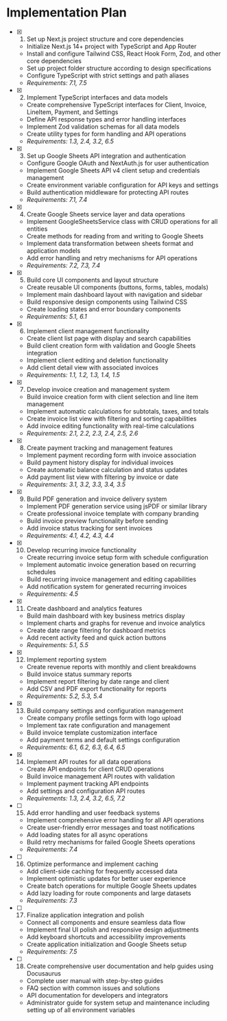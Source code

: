 # Implementation Plan

- [x] 1. Set up Next.js project structure and core dependencies
  - Initialize Next.js 14+ project with TypeScript and App Router
  - Install and configure Tailwind CSS, React Hook Form, Zod, and other core dependencies
  - Set up project folder structure according to design specifications
  - Configure TypeScript with strict settings and path aliases
  - _Requirements: 7.1, 7.5_

- [x] 2. Implement TypeScript interfaces and data models
  - Create comprehensive TypeScript interfaces for Client, Invoice, LineItem, Payment, and Settings
  - Define API response types and error handling interfaces
  - Implement Zod validation schemas for all data models
  - Create utility types for form handling and API operations
  - _Requirements: 1.3, 2.4, 3.2, 6.5_

- [x] 3. Set up Google Sheets API integration and authentication
  - Configure Google OAuth and NextAuth.js for user authentication
  - Implement Google Sheets API v4 client setup and credentials management
  - Create environment variable configuration for API keys and settings
  - Build authentication middleware for protecting API routes
  - _Requirements: 7.1, 7.4_

- [x] 4. Create Google Sheets service layer and data operations
  - Implement GoogleSheetsService class with CRUD operations for all entities
  - Create methods for reading from and writing to Google Sheets
  - Implement data transformation between sheets format and application models
  - Add error handling and retry mechanisms for API operations
  - _Requirements: 7.2, 7.3, 7.4_

- [x] 5. Build core UI components and layout structure
  - Create reusable UI components (buttons, forms, tables, modals)
  - Implement main dashboard layout with navigation and sidebar
  - Build responsive design components using Tailwind CSS
  - Create loading states and error boundary components
  - _Requirements: 5.1, 6.1_

- [x] 6. Implement client management functionality
  - Create client list page with display and search capabilities
  - Build client creation form with validation and Google Sheets integration
  - Implement client editing and deletion functionality
  - Add client detail view with associated invoices
  - _Requirements: 1.1, 1.2, 1.3, 1.4, 1.5_

- [x] 7. Develop invoice creation and management system
  - Build invoice creation form with client selection and line item management
  - Implement automatic calculations for subtotals, taxes, and totals
  - Create invoice list view with filtering and sorting capabilities
  - Add invoice editing functionality with real-time calculations
  - _Requirements: 2.1, 2.2, 2.3, 2.4, 2.5, 2.6_

- [x] 8. Create payment tracking and management features
  - Implement payment recording form with invoice association
  - Build payment history display for individual invoices
  - Create automatic balance calculation and status updates
  - Add payment list view with filtering by invoice or date
  - _Requirements: 3.1, 3.2, 3.3, 3.4, 3.5_

- [x] 9. Build PDF generation and invoice delivery system
  - Implement PDF generation service using jsPDF or similar library
  - Create professional invoice template with company branding
  - Build invoice preview functionality before sending
  - Add invoice status tracking for sent invoices
  - _Requirements: 4.1, 4.2, 4.3, 4.4_

- [x] 10. Develop recurring invoice functionality
  - Create recurring invoice setup form with schedule configuration
  - Implement automatic invoice generation based on recurring schedules
  - Build recurring invoice management and editing capabilities
  - Add notification system for generated recurring invoices
  - _Requirements: 4.5_

- [x] 11. Create dashboard and analytics features
  - Build main dashboard with key business metrics display
  - Implement charts and graphs for revenue and invoice analytics
  - Create date range filtering for dashboard metrics
  - Add recent activity feed and quick action buttons
  - _Requirements: 5.1, 5.5_

- [x] 12. Implement reporting system
  - Create revenue reports with monthly and client breakdowns
  - Build invoice status summary reports
  - Implement report filtering by date range and client
  - Add CSV and PDF export functionality for reports
  - _Requirements: 5.2, 5.3, 5.4_

- [x] 13. Build company settings and configuration management
  - Create company profile settings form with logo upload
  - Implement tax rate configuration and management
  - Build invoice template customization interface
  - Add payment terms and default settings configuration
  - _Requirements: 6.1, 6.2, 6.3, 6.4, 6.5_

- [x] 14. Implement API routes for all data operations
  - Create API endpoints for client CRUD operations
  - Build invoice management API routes with validation
  - Implement payment tracking API endpoints
  - Add settings and configuration API routes
  - _Requirements: 1.3, 2.4, 3.2, 6.5, 7.2_

- [ ] 15. Add error handling and user feedback systems
  - Implement comprehensive error handling for all API operations
  - Create user-friendly error messages and toast notifications
  - Add loading states for all async operations
  - Build retry mechanisms for failed Google Sheets operations
  - _Requirements: 7.4_

- [ ] 16. Optimize performance and implement caching
  - Add client-side caching for frequently accessed data
  - Implement optimistic updates for better user experience
  - Create batch operations for multiple Google Sheets updates
  - Add lazy loading for route components and large datasets
  - _Requirements: 7.3_

- [ ] 17. Finalize application integration and polish
  - Connect all components and ensure seamless data flow
  - Implement final UI polish and responsive design adjustments
  - Add keyboard shortcuts and accessibility improvements
  - Create application initialization and Google Sheets setup
  - _Requirements: 7.5_

- [ ] 18. Create comprehensive user documentation and help guides using Docusaurus
  - Complete user manual with step-by-step guides
  - FAQ section with common issues and solutions
  - API documentation for developers and integrators
  - Administrator guide for system setup and maintenance including setting up of all environment variables